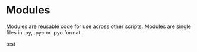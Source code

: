 # Modules

Modules are reusable code for use across other scripts. Modules are single files in .py, .pyc or .pyo format.



test

